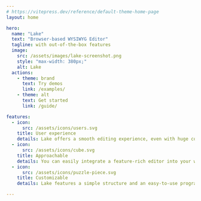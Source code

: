 ```yaml
---
# https://vitepress.dev/reference/default-theme-home-page
layout: home

hero:
  name: "Lake"
  text: "Browser-based WYSIWYG Editor"
  tagline: with out-of-the-box features
  image:
    src: /assets/images/lake-screenshot.png
    style: "max-width: 380px;"
    alt: Lake
  actions:
    - theme: brand
      text: Try demos
      link: /examples/
    - theme: alt
      text: Get started
      link: /guide/

features:
  - icon:
      src: /assets/icons/users.svg
    title: User experience
    details: Lake offers a smooth editing experience, even with huge content. Its stability is ensured by high test coverage.
  - icon:
      src: /assets/icons/cube.svg
    title: Approachable
    details: You can easily integrate a feature-rich editor into your web applications with just a few lines of code.
  - icon:
      src: /assets/icons/puzzle-piece.svg
    title: Customizable
    details: Lake features a simple structure and an easy-to-use programming interface, making customization straightforward.

---
```

